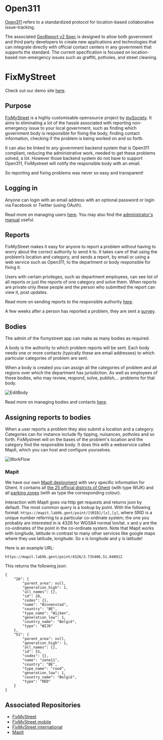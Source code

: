 # Open311
[Open311](http://www.open311.org/) refers to a standardized protocol for location-based collaborative issue-tracking. 

The associated [GeoReport v2 Spec](http://wiki.open311.org/GeoReport_v2/) is designed to allow both government and third 
party developers to create new applications and technologies that can integrate directly with official 
contact centers in any government that supports the standard. The current specification is focused on location-based 
non-emergency issues such as graffiti, potholes, and street cleaning.

# FixMyStreet
Check out our demo site [here](http://fixmystreet.lab9k.gent:8000).

## Purpose
[FixMyStreet](http://fixmystreet.org/overview/) is a highly customisable opensource project by [mySociety](https://www.mysociety.org/). It aims to 
eliminating a lot of the hassle associated with reporting non-emergency issue to your local government, such as finding 
which government body is responsible for fixing the body, finding contact information, checking if the problem is being 
worked on and so forth.
 
It can also be linked to any government backend system that is Open311 compliant, reducing the administrative work, 
needed to get these problems solved, a lot. However those backend system do not have to support Open311, 
FixMystreet will notify the responsible body with an email.

So reporting and fixing problems was never so easy and transparent!

## Logging in
Anyone can login with an email address with an optional password or login via Facebook or Twitter (using OAuth).

Read more on managing users [here](http://fixmystreet.org/running/users/). 
You may also find the [administrator's manual](http://fixmystreet.org/running/admin_manual/) useful.

## Reports
FixMyStreet makes it easy for anyone to report a problem without having to worry about the 
correct authority to send it to. It takes care of that using the problem’s location and category, and sends a report, by 
email or using a web service such as Open311, to the department or body responsible for fixing it.

Users with certain privileges, such as department employees, can see list of all reports or just the reports of one 
category and solve them. When reports are private only these people and the person who submitted the report can view it, 
post updates.

Read more on sending reports to the responsible authority [here](http://fixmystreet.org/customising/send_reports/).

A few weeks after a person has reported a problem, they are sent a [survey](http://fixmystreet.org/running/surveys/).

## Bodies
The admin of the fixmystreet app can make as many bodies as required. 

A body is the authority to which problem reports will be sent. Each body needs one or more contacts 
(typically these are email addresses) to which particular categories of problem are sent.

When a body is created you can assign all the categories of problem and all regions over which the department 
has jurisdiction. As well as employees of these bodies, who may review, respond, solve, publish,... 
problems for that body.

![EditBody](./images/fms_bodies_config.png)


Read more on managing bodies and contacts [here](http://fixmystreet.org/running/bodies_and_contacts/).

## Assigning reports to bodies
When a user reports a problem they also submit a location and a category. Categories can for instance include fly 
tipping, nuisances, potholes and so forth. FixMystreet will on the bases of the problem's location and the category find 
the responsible body. It does this with a webservice called MapIt, which you can host and configure yourselves.

![WorkFlow](./images/fms_bodies_and_contacts_workflow.png)

### Mapit
We have our own [MapIt deployment](https://mapit.lab9k.gent/) with very specific information for Ghent.
It contains all [the 25 official districts of Ghent](https://stad.gent/over-gent-en-het-stadsbestuur/over-gent/gent-25-wijken) 
(with type WIJK) and all [parking zones](https://stad.gent/mobiliteitsplan/het-parkeerplan/webkaart-parkeerplan) 
(with as type the corresponding colour).

Interaction with MapIt goes via http get requests and returns json by default.
The most common query is a lookup by point. With the following format:
 `https://mapit.lab9k.gent/point/[SRID]/[x],[y]`, where SRID is a unique number referring to a particular co-ordinate 
 system; the one you probably are interested in is 4326 for WGS84 normal lon/lat. x and y are the co-ordinates of the 
 point in the co-ordinate system. Note that Mapit works with longitude, latitude in contrast to many other services like 
 google maps where they use latitude, longitude. So x is longitude and y is latitude!

Here is an example URL:

    https://mapit.lab9k.gent/point/4326/3.735406,51.048912

This returns the following json:

    {
        "26": {
            "parent_area": null,
            "generation_high": 1,
            "all_names": {},
            "id": 26,
            "codes": {},
            "name": "Binnenstad",
            "country": "BE",
            "type_name": "Wijken",
            "generation_low": 1,
            "country_name": "België",
            "type": "WIJK"
        },
        "51": {
            "parent_area": null,
            "generation_high": 1,
            "all_names": {},
            "id": 51,
            "codes": {},
            "name": "zone11",
            "country": "BE",
            "type_name": "rood",
            "generation_low": 1,
            "country_name": "België",
            "type": "RED"
        }
    }

## Associated Repositories
+ [FixMyStreet](https://github.com/mysociety/fixmystreet)
+ [FixMyStreet mobile](https://github.com/mysociety/fixmystreet-mobile)
+ [FixMyStreet international](https://github.com/mysociety/fixmystreet-international)
+ [MapIt](https://github.com/mysociety/mapit)
